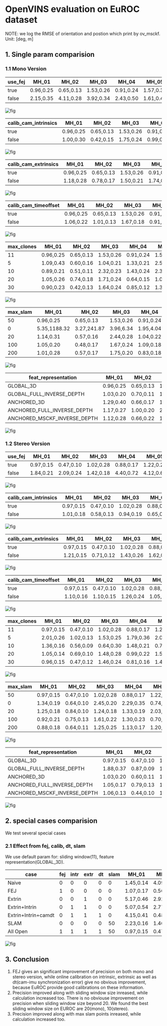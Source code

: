 # OpenVINS evaluation on EuROC dataset
NOTE: we log the RMSE of orientation and postion which print by ov_msckf. Unit: [deg, m]
## 1. Single param comparision
### 1.1 Mono Version
|use_fej|MH_01|MH_02|MH_03|MH_04|MH_05|V1_01|V1_02|V1_03|V2_01|V2_02|V2_03|avg|
|--|--|--|--|--|--|--|--|--|--|--|--|--|
|true|0.96,0.25|0.65,0.13|1.53,0.26|0.91,0.24|1.57,0.32|0.47,0.11|0.82,0.11|1.68,0.12|0.88,0.15|1.65,0.13|1.34,0.20|1.13,0.18|
|false|2.15,0.35|4.11,0.28|3.92,0.34|2.43,0.50|1.61,0.43|3.98,0.22|5.40,0.17|3.10,0.20|2.21,0.14|3.36,0.22|6.42,0.23|3.52,0.28|

![fig](./figure/000000.jpg)

|calib_cam_intrinsics|MH_01|MH_02|MH_03|MH_04|MH_05|V1_01|V1_02|V1_03|V2_01|V2_02|V2_03|avg|
|--|--|--|--|--|--|--|--|--|--|--|--|--|
|true|0.96,0.25|0.65,0.13|1.53,0.26|0.91,0.24|1.57,0.32|0.47,0.11|0.82,0.11|1.68,0.12|0.88,0.15|1.65,0.13|1.34,0.20|1.13,0.18|
|false|1.00,0.30|0.42,0.15|1.75,0.24|0.99,0.22|1.50,0.50|0.67,0.10|0.62,0.13|1.32,0.13|1.48,0.15|1.63,0.14|1.04,0.23|1.13,0.21|

![fig](./figure/000001.jpg)

|calib_cam_extrinsics|MH_01|MH_02|MH_03|MH_04|MH_05|V1_01|V1_02|V1_03|V2_01|V2_02|V2_03|avg|
|--|--|--|--|--|--|--|--|--|--|--|--|--|
|true|0.96,0.25|0.65,0.13|1.53,0.26|0.91,0.24|1.57,0.32|0.47,0.11|0.82,0.11|1.68,0.12|0.88,0.15|1.65,0.13|1.34,0.20|1.13,0.18|
|false|1.18,0.28|0.78,0.17|1.50,0.21|1.74,0.33|1.29,0.40|0.55,0.10|0.93,0.11|1.46,0.15|1.10,0.13|1.09,0.13|1.24,0.28|1.17,0.21|

![fig](./figure/000002.jpg)

|calib_cam_timeoffset|MH_01|MH_02|MH_03|MH_04|MH_05|V1_01|V1_02|V1_03|V2_01|V2_02|V2_03|avg|
|--|--|--|--|--|--|--|--|--|--|--|--|--|
|true|0.96,0.25|0.65,0.13|1.53,0.26|0.91,0.24|1.57,0.32|0.47,0.11|0.82,0.11|1.68,0.12|0.88,0.15|1.65,0.13|1.34,0.20|1.13,0.18|
|false|1.06,0.22|1.01,0.13|1.67,0.18|0.91,0.23|1.49,0.36|0.48,0.12|0.79,0.12|1.55,0.14|0.66,0.15|1.91,0.10|1.39,0.23|1.17,0.18|

![fig](./figure/000003.jpg)

|max_clones|MH_01|MH_02|MH_03|MH_04|MH_05|V1_01|V1_02|V1_03|V2_01|V2_02|V2_03|avg|
|--|--|--|--|--|--|--|--|--|--|--|--|--|
|11|0.96,0.25|0.65,0.13|1.53,0.26|0.91,0.24|1.57,0.32|0.47,0.11|0.82,0.11|1.68,0.12|0.88,0.15|1.65,0.13|1.34,0.20|1.13,0.18|
|5|1.09,0.43|0.60,0.16|1.04,0.21|1.33,0.21|2.51,0.45|0.62,0.09|0.78,0.15|1.95,0.15|3.61,58.03|2.40,0.12|1.97,0.20|1.63,5.47|
|10|0.89,0.21|0.51,0.11|2.32,0.23|1.43,0.24|2.38,0.39|0.57,0.11|1.25,0.11|1.24,0.11|0.71,0.21|1.74,0.13|0.99,0.20|1.27,0.18|
|20|1.05,0.26|0.74,0.18|1.71,0.24|0.64,0.15|1.08,0.42|0.71,0.11|0.57,0.12|1.52,0.24|0.70,0.12|1.56,0.11|1.07,0.21|1.03,0.20|
|30|0.90,0.23|0.42,0.13|1.64,0.24|0.85,0.12|1.38,0.48|0.45,0.06|0.71,0.13|0.83,0.14|1.01,0.21|2.09,0.08|1.18,0.30|1.04,0.19|

![fig](./figure/000004.jpg)

|max_slam|MH_01|MH_02|MH_03|MH_04|MH_05|V1_01|V1_02|V1_03|V2_01|V2_02|V2_03|avg|
|--|--|--|--|--|--|--|--|--|--|--|--|--|
|50|0.96,0.25|0.65,0.13|1.53,0.26|0.91,0.24|1.57,0.32|0.47,0.11|0.82,0.11|1.68,0.12|0.88,0.15|1.65,0.13|1.34,0.20|1.13,0.18|
|0|5.35,1188.32|3.27,241.87|3.96,6.34|1.95,4.04|0.54,0.82|0.79,0.15|0.84,0.24|1.45,0.16|1.82,0.21|1.19,0.14|1.33,0.20|2.05,131.14|
|20|1.14,0.31|0.57,0.16|2.44,0.28|1.04,0.22|1.37,0.43|0.65,0.12|0.93,0.17|1.63,0.13|0.74,0.20|1.07,0.15|2.60,0.26|1.29,0.22|
|100|1.05,0.20|0.48,0.17|1.67,0.24|1.09,0.18|1.54,0.39|0.42,0.12|0.90,0.10|1.23,0.11|0.71,0.16|1.84,0.11|1.30,0.21|1.11,0.18|
|200|1.01,0.28|0.57,0.17|1.75,0.20|0.83,0.18|1.05,0.43|0.44,0.11|0.68,0.12|1.04,0.11|0.86,0.18|1.99,0.10|1.13,0.22|1.03,0.19|

![fig](./figure/000005.jpg)

|feat_representation|MH_01|MH_02|MH_03|MH_04|MH_05|V1_01|V1_02|V1_03|V2_01|V2_02|V2_03|avg|
|--|--|--|--|--|--|--|--|--|--|--|--|--|
|GLOBAL_3D|0.96,0.25|0.65,0.13|1.53,0.26|0.91,0.24|1.57,0.32|0.47,0.11|0.82,0.11|1.68,0.12|0.88,0.15|1.65,0.13|1.34,0.20|1.13,0.18|
|GLOBAL_FULL_INVERSE_DEPTH|1.03,0.20|0.70,0.11|1.68,0.18|0.89,0.26|1.41,0.40|0.43,0.10|0.87,0.11|1.36,0.14|0.63,0.16|1.49,0.14|1.51,0.23|1.09,0.19|
|ANCHORED_3D|1.29,0.40|0.66,0.17|1.70,0.23|1.07,0.26|1.82,0.36|1.38,0.12|0.82,0.13|0.80,0.16|0.69,0.15|1.45,0.18|1.13,0.21|1.16,0.22|
|ANCHORED_FULL_INVERSE_DEPTH|1.17,0.27|1.00,0.20|2.04,0.23|1.31,0.23|1.58,0.47|0.61,0.11|0.73,0.12|1.35,0.13|0.64,0.14|1.76,0.10|1.18,0.21|1.21,0.20|
|ANCHORED_MSCKF_INVERSE_DEPTH|1.12,0.28|0.66,0.22|1.70,0.24|1.12,0.24|1.97,0.41|0.39,0.10|0.66,0.11|0.95,0.13|0.70,0.14|1.58,0.12|1.03,0.19|1.08,0.20|

![fig](./figure/000006.jpg)

### 1.2 Stereo Version
|use_fej|MH_01|MH_02|MH_03|MH_04|MH_05|V1_01|V1_02|V1_03|V2_01|V2_02|V2_03|avg|
|--|--|--|--|--|--|--|--|--|--|--|--|--|
|true|0.97,0.15|0.47,0.10|1.02,0.28|0.88,0.17|1.22,0.26|1.02,0.07|1.16,0.26|1.75,0.08|0.73,0.11|2.75,0.09|1.60,0.14|1.23,0.16|
|false|1.84,0.21|2.09,0.24|1.42,0.18|4.40,0.72|4.12,0.60|2.45,0.13|2.89,0.31|1.76,0.08|1.30,0.13|2.19,0.13|7.67,0.30|2.92,0.28|

![fig](./figure/000007.jpg)

|calib_cam_intrinsics|MH_01|MH_02|MH_03|MH_04|MH_05|V1_01|V1_02|V1_03|V2_01|V2_02|V2_03|avg|
|--|--|--|--|--|--|--|--|--|--|--|--|--|
|true|0.97,0.15|0.47,0.10|1.02,0.28|0.88,0.17|1.22,0.26|1.02,0.07|1.16,0.26|1.75,0.08|0.73,0.11|2.75,0.09|1.60,0.14|1.23,0.16|
|false|1.01,0.18|0.58,0.13|0.94,0.19|0.65,0.17|1.31,0.20|1.17,0.07|1.78,0.77|1.31,0.06|0.61,0.06|2.26,0.08|1.34,0.14|1.18,0.19|

![fig](./figure/000008.jpg)

|calib_cam_extrinsics|MH_01|MH_02|MH_03|MH_04|MH_05|V1_01|V1_02|V1_03|V2_01|V2_02|V2_03|avg|
|--|--|--|--|--|--|--|--|--|--|--|--|--|
|true|0.97,0.15|0.47,0.10|1.02,0.28|0.88,0.17|1.22,0.26|1.02,0.07|1.16,0.26|1.75,0.08|0.73,0.11|2.75,0.09|1.60,0.14|1.23,0.16|
|false|1.21,0.15|0.71,0.12|1.43,0.26|1.62,0.25|0.80,0.22|0.86,0.06|59.24,3432.22|2.29,0.08|0.79,0.06|1.89,0.08|1.77,0.13|6.60,312.15|

![fig](./figure/000009.jpg)

|calib_cam_timeoffset|MH_01|MH_02|MH_03|MH_04|MH_05|V1_01|V1_02|V1_03|V2_01|V2_02|V2_03|avg|
|--|--|--|--|--|--|--|--|--|--|--|--|--|
|true|0.97,0.15|0.47,0.10|1.02,0.28|0.88,0.17|1.22,0.26|1.02,0.07|1.16,0.26|1.75,0.08|0.73,0.11|2.75,0.09|1.60,0.14|1.23,0.16|
|false|1.10,0.16|1.10,0.15|1.26,0.24|1.05,0.20|1.33,0.23|1.07,0.08|0.60,0.38|1.05,0.10|0.67,0.07|2.14,0.07|1.02,0.14|1.13,0.16|

![fig](./figure/000010.jpg)

|max_clones|MH_01|MH_02|MH_03|MH_04|MH_05|V1_01|V1_02|V1_03|V2_01|V2_02|V2_03|avg|
|--|--|--|--|--|--|--|--|--|--|--|--|--|
|11|0.97,0.15|0.47,0.10|1.02,0.28|0.88,0.17|1.22,0.26|1.02,0.07|1.16,0.26|1.75,0.08|0.73,0.11|2.75,0.09|1.60,0.14|1.23,0.16|
|5|2.01,0.26|1.02,0.13|1.53,0.25|1.79,0.36|2.06,0.36|0.50,0.05|1.68,0.37|1.94,0.07|0.89,0.05|2.46,0.09|1.39,0.17|1.57,0.20|
|10|1.36,0.16|0.56,0.09|0.64,0.30|1.48,0.21|0.75,0.22|1.04,0.07|0.63,0.23|1.07,0.08|0.64,0.08|2.20,0.07|1.65,0.14|1.09,0.15|
|20|1.05,0.14|0.69,0.10|1.48,0.28|0.99,0.22|1.53,0.25|1.16,0.06|0.69,0.25|1.18,0.08|0.67,0.08|1.95,0.08|1.91,0.14|1.21,0.15|
|30|0.96,0.15|0.47,0.12|1.46,0.24|0.81,0.16|1.45,0.24|0.82,0.06|1.01,0.27|1.62,0.08|0.73,0.09|2.98,0.11|2.02,0.16|1.30,0.15|

![fig](./figure/000011.jpg)

|max_slam|MH_01|MH_02|MH_03|MH_04|MH_05|V1_01|V1_02|V1_03|V2_01|V2_02|V2_03|avg|
|--|--|--|--|--|--|--|--|--|--|--|--|--|
|50|0.97,0.15|0.47,0.10|1.02,0.28|0.88,0.17|1.22,0.26|1.02,0.07|1.16,0.26|1.75,0.08|0.73,0.11|2.75,0.09|1.60,0.14|1.23,0.16|
|0|1.34,0.19|0.64,0.10|2.45,0.20|2.29,0.35|0.74,0.26|0.90,0.06|1.21,0.25|1.47,0.08|0.77,0.07|1.59,0.08|1.53,0.15|1.36,0.16|
|20|1.25,0.18|0.84,0.10|1.24,0.18|1.33,0.19|2.03,0.38|1.16,0.08|1.39,0.27|1.28,0.10|0.73,0.08|2.37,0.09|1.26,0.15|1.35,0.16|
|100|0.92,0.21|0.75,0.13|1.61,0.22|1.30,0.23|0.70,0.18|0.83,0.06|0.78,0.26|0.90,0.09|0.88,0.08|2.29,0.10|1.64,0.13|1.15,0.15|
|200|0.88,0.18|0.64,0.11|1.25,0.25|1.13,0.17|1.20,0.19|1.03,0.06|0.82,0.25|0.93,0.09|0.68,0.09|2.18,0.10|1.64,0.13|1.13,0.15|

![fig](./figure/000012.jpg)

|feat_representation|MH_01|MH_02|MH_03|MH_04|MH_05|V1_01|V1_02|V1_03|V2_01|V2_02|V2_03|avg|
|--|--|--|--|--|--|--|--|--|--|--|--|--|
|GLOBAL_3D|0.97,0.15|0.47,0.10|1.02,0.28|0.88,0.17|1.22,0.26|1.02,0.07|1.16,0.26|1.75,0.08|0.73,0.11|2.75,0.09|1.60,0.14|1.23,0.16|
|GLOBAL_FULL_INVERSE_DEPTH|1.88,0.37|0.87,0.09|1.32,0.19|0.44,0.09|1.24,0.27|0.57,0.06|1.31,0.27|1.42,0.09|0.87,0.09|2.62,0.10|1.80,0.16|1.30,0.16|
|ANCHORED_3D|1.03,0.20|0.60,0.11|1.71,0.23|1.06,0.23|1.62,0.27|1.31,0.08|1.22,0.22|1.51,0.07|0.99,0.10|2.74,0.10|0.97,0.15|1.34,0.16|
|ANCHORED_FULL_INVERSE_DEPTH|1.05,0.17|0.79,0.13|1.35,0.29|0.42,0.16|1.33,0.21|0.99,0.07|0.86,0.27|2.17,0.07|0.87,0.07|2.55,0.09|1.50,0.14|1.26,0.15|
|ANCHORED_MSCKF_INVERSE_DEPTH|1.06,0.13|0.44,0.10|1.47,0.22|0.88,0.17|1.74,0.25|0.51,0.05|1.03,0.25|0.75,0.10|0.78,0.08|2.49,0.08|1.34,0.15|1.14,0.14|

![fig](./figure/000013.jpg)

## 2. special cases comparision
We test several special cases

### 2.1 Effect from fej, calib, dt, slam
We use default param for: sliding window(11), feature representation(GLOBAL_3D).

|case|fej|intr|extr|dt|slam|MH_01|MH_02|MH_03|MH_04|MH_05|V1_01|V1_02|V1_03|V2_01|V2_02|V2_03|average|
|--|--|--|--|--|--|--|--|--|--|--|--|--|--|--|--|--|--|
|Naive|0|0|0|0|0|1.45,0.14|4.09,0.55|1.64,0.15|2.65,0.26|1.00,0.22|2.18,0.11|3.76,0.14|1.95,0.06|1.79,0.09|2.97,0.14|1.45,0.25|2.27,0.19|
|FEJ|1|0|0|0|0|1.07,0.17|0.56,0.08|2.33,0.21|0.85,0.21|0.86,0.24|0.93,0.07|1.10,0.13|0.81,0.08|2.25,0.13|1.30,0.12|1.06,0.24|1.19,0.15|
|Extrin|0|0|1|0|0|5.17,0.46|2.92,0.40|1.54,0.20|3.61,0.38|0.97,0.25|0.68,0.07|6.45,0.83|1.89,0.06|3.97,0.17|3.63,0.13|1.47,0.19|2.94,0.28|
|Extrin+Intrin|0|1|1|0|0|5.07,0.54|2.77,0.41|1.84,0.21|2.83,0.39|6.67,0.76|3.19,0.14|29.81,1651.66|2.27,0.06|4.78,0.20|8.12,0.27|2.63,0.20|6.36,150.44|
|Extrin+Intrin+camdt|0|1|1|1|0|4.15,0.41|0.48,0.16|2.38,0.20|1.86,0.33|4.42,0.54|1.83,0.11|2.65,0.75|3.39,0.07|5.25,0.21|4.61,0.15|3.78,0.19|3.16,0.28|
|SLAM|0|0|0|0|50|2.23,0.16|1.46,0.46|3.79,0.21|1.86,0.49|1.12,0.33|0.90,0.10|2.75,0.12|3.40,0.16|1.04,0.08|4.20,0.20|6.66,0.27|2.67,0.23|
|All Open|1|1|1|1|50|0.97,0.15|0.47,0.10|1.02,0.28|0.88,0.17|1.22,0.26|1.02,0.07|1.16,0.26|1.75,0.08|0.73,0.11|2.75,0.09|1.60,0.14|1.23,0.16|
![fig](./figure/custom.jpg)

## 3. Conclusion
1. FEJ gives an significant improvement of precision on both mono and stereo version, while online calibration on intrinsic, extrinsic as well as dt(cam-imu synchronization error) give no obvious improvement, because EuROC provide good calibrations on these information.
2. Precision improved along with sliding window size inreased, while calculation increased too. There is no obviouse improvement on precision when sliding window size beyond 20. We found the best sliding window size on EUROC are 20(mono), 10(stereo).
3. Precision improved along with max slam points inreased, while calculation increased too.
